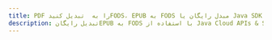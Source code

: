 ---title: PDF را به  تبدیل کنیدFODS، EPUB به FODS مبدل رایگان یا Java SDKdescription: تبدیل رایگانEPUB به FODS با استفاده از Java Cloud APIs & SDK همچنین اسناد PDF را در Cloud ایجاد، ویرایش و رندر کنید.---